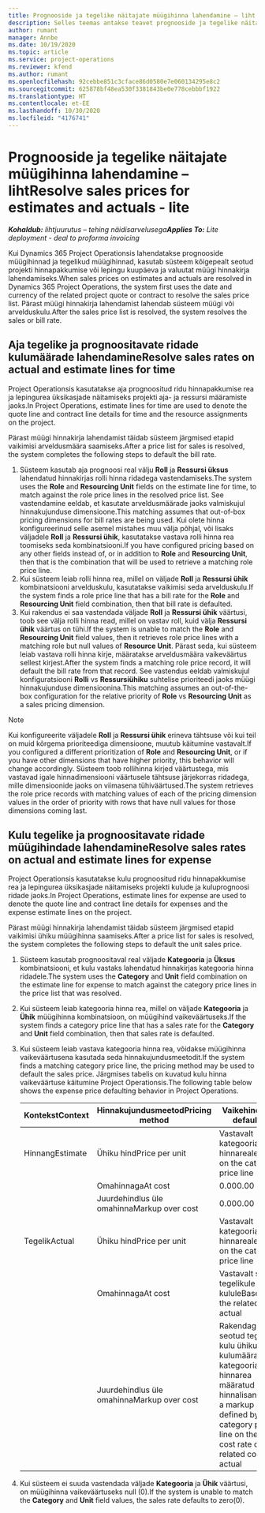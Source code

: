```yaml
---
title: Prognooside ja tegelike näitajate müügihinna lahendamine – liht
description: Selles teemas antakse teavet prognooside ja tegelike näitajate omahindade lahendamise kohta.
author: rumant
manager: Annbe
ms.date: 10/19/2020
ms.topic: article
ms.service: project-operations
ms.reviewer: kfend
ms.author: rumant
ms.openlocfilehash: 92cebbe851c3cface86d0580e7e060134295e8c2
ms.sourcegitcommit: 625878bf48ea530f3381843be0e778cebbbf1922
ms.translationtype: HT
ms.contentlocale: et-EE
ms.lasthandoff: 10/30/2020
ms.locfileid: "4176741"
---
```

# <a name="resolve-sales-prices-for-estimates-and-actuals---lite"></a><span data-ttu-id="95296-103">Prognooside ja tegelike näitajate müügihinna lahendamine – liht</span><span class="sxs-lookup"><span data-stu-id="95296-103">Resolve sales prices for estimates and actuals - lite</span></span>

<span data-ttu-id="95296-104">_**Kohaldub:** lihtjuurutus – tehing näidisarvelusega_</span><span class="sxs-lookup"><span data-stu-id="95296-104">_**Applies To:** Lite deployment - deal to proforma invoicing_</span></span>

<span data-ttu-id="95296-105">Kui Dynamics 365 Project Operationsis lahendatakse prognooside müügihinnad ja tegelikud müügihinnad, kasutab süsteem kõigepealt seotud projekti hinnapakkumise või lepingu kuupäeva ja valuutat müügi hinnakirja lahendamiseks.</span><span class="sxs-lookup"><span data-stu-id="95296-105">When sales prices on estimates and actuals are resolved in Dynamics 365 Project Operations, the system first uses the date and currency of the related project quote or contract to resolve the sales price list.</span></span> <span data-ttu-id="95296-106">Pärast müügi hinnakirja lahendamist lahendab süsteem müügi või arvelduskulu.</span><span class="sxs-lookup"><span data-stu-id="95296-106">After the sales price list is resolved, the system resolves the sales or bill rate.</span></span>

## <a name="resolve-sales-rates-on-actual-and-estimate-lines-for-time"></a><span data-ttu-id="95296-107">Aja tegelike ja prognoositavate ridade kulumäärade lahendamine</span><span class="sxs-lookup"><span data-stu-id="95296-107">Resolve sales rates on actual and estimate lines for time</span></span>

<span data-ttu-id="95296-108">Project Operationsis kasutatakse aja prognoositud ridu hinnapakkumise rea ja lepingurea üksikasjade näitamiseks projekti aja- ja ressursi määramiste jaoks.</span><span class="sxs-lookup"><span data-stu-id="95296-108">In Project Operations, estimate lines for time are used to denote the quote line and contract line details for time and the resource assignments on the project.</span></span>

<span data-ttu-id="95296-109">Pärast müügi hinnakirja lahendamist täidab süsteem järgmised etapid vaikimisi arveldusmäära saamiseks.</span><span class="sxs-lookup"><span data-stu-id="95296-109">After a price list for sales is resolved, the system completes the following steps to default the bill rate.</span></span>

1. <span data-ttu-id="95296-110">Süsteem kasutab aja prognoosi real välju **Roll** ja **Ressursi üksus** lahendatud hinnakirjas rolli hinna ridadega vastendamiseks.</span><span class="sxs-lookup"><span data-stu-id="95296-110">The system uses the **Role** and **Resourcing Unit** fields on the estimate line for time, to match against the role price lines in the resolved price list.</span></span> <span data-ttu-id="95296-111">See vastendamine eeldab, et kasutate arveldusmäärade jaoks valmiskujul hinnakujunduse dimensioone.</span><span class="sxs-lookup"><span data-stu-id="95296-111">This matching assumes that out-of-box pricing dimensions for bill rates are being used.</span></span> <span data-ttu-id="95296-112">Kui olete hinna konfigureerinud selle asemel mistahes muu välja põhjal, või lisaks väljadele **Roll** ja **Ressursi ühik**, kasutatakse vastava rolli hinna rea toomiseks seda kombinatsiooni.</span><span class="sxs-lookup"><span data-stu-id="95296-112">If you have configured pricing based on any other fields instead of, or in addition to **Role** and **Resourcing Unit**, then that is the combination that will be used to retrieve a matching role price line.</span></span>
2. <span data-ttu-id="95296-113">Kui süsteem leiab rolli hinna rea, millel on väljade **Roll** ja **Ressursi ühik** kombinatsiooni arvelduskulu, kasutatakse vaikimisi seda arvelduskulu.</span><span class="sxs-lookup"><span data-stu-id="95296-113">If the system finds a role price line that has a bill rate for the **Role** and **Resourcing Unit** field combination, then that bill rate is defaulted.</span></span>
3. <span data-ttu-id="95296-114">Kui rakendus ei saa vastendada väljade **Roll** ja **Ressursi ühik** väärtusi, toob see välja rolli hinna read, millel on vastav roll, kuid välja **Ressursi ühik** väärtus on tühi.</span><span class="sxs-lookup"><span data-stu-id="95296-114">If the system is unable to match the **Role** and **Resourcing Unit** field values, then it retrieves role price lines with a matching role but null values of **Resource Unit**.</span></span> <span data-ttu-id="95296-115">Pärast seda, kui süsteem leiab vastava rolli hinna kirje, määratakse arveldusmäära vaikeväärtus sellest kirjest.</span><span class="sxs-lookup"><span data-stu-id="95296-115">After the system finds a matching role price record, it will default the bill rate from that record.</span></span> <span data-ttu-id="95296-116">See vastendus eeldab valmiskujul konfiguratsiooni **Rolli** vs **Ressursiühiku** suhtelise prioriteedi jaoks müügi hinnakujunduse dimensioonina.</span><span class="sxs-lookup"><span data-stu-id="95296-116">This matching assumes an out-of-the-box configuration for the relative priority of **Role** vs **Resourcing Unit** as a sales pricing dimension.</span></span>

> [!NOTE]
> <span data-ttu-id="95296-117">Kui konfigureerite väljadele **Roll** ja **Ressursi ühik** erineva tähtsuse või kui teil on muid kõrgema prioriteediga dimensioone, muutub käitumine vastavalt.</span><span class="sxs-lookup"><span data-stu-id="95296-117">If you configured a different prioritization of **Role** and **Resourcing Unit**, or if you have other dimensions that have higher priority, this behavior will change accordingly.</span></span> <span data-ttu-id="95296-118">Süsteem toob rollihinna kirjed väärtustega, mis vastavad igale hinnadimensiooni väärtusele tähtsuse järjekorras ridadega, mille dimensioonide jaoks on viimasena tühiväärtused.</span><span class="sxs-lookup"><span data-stu-id="95296-118">The system retrieves the role price records with matching values of each of the pricing dimension values in the order of priority with rows that have null values for those dimensions coming last.</span></span>

## <a name="resolve-sales-rates-on-actual-and-estimate-lines-for-expense"></a><span data-ttu-id="95296-119">Kulu tegelike ja prognoositavate ridade müügihindade lahendamine</span><span class="sxs-lookup"><span data-stu-id="95296-119">Resolve sales rates on actual and estimate lines for expense</span></span>

<span data-ttu-id="95296-120">Project Operationsis kasutatakse kulu prognoositud ridu hinnapakkumise rea ja lepingurea üksikasjade näitamiseks projekti kulude ja kuluprognoosi ridade jaoks.</span><span class="sxs-lookup"><span data-stu-id="95296-120">In Project Operations, estimate lines for expense are used to denote the quote line and contract line details for expenses and the expense estimate lines on the project.</span></span>

<span data-ttu-id="95296-121">Pärast müügi hinnakirja lahendamist täidab süsteem järgmised etapid vaikimisi ühiku müügihinna saamiseks.</span><span class="sxs-lookup"><span data-stu-id="95296-121">After a price list for sales is resolved, the system completes the following steps to default the unit sales price.</span></span>

1. <span data-ttu-id="95296-122">Süsteem kasutab prognoositaval real väljade **Kategooria** ja **Üksus** kombinatsiooni, et kulu vastaks lahendatud hinnakirjas kategooria hinna ridadele.</span><span class="sxs-lookup"><span data-stu-id="95296-122">The system uses the **Category** and **Unit** field combination on the estimate line for expense to match against the category price lines in the price list that was resolved.</span></span>
2. <span data-ttu-id="95296-123">Kui süsteem leiab kategooria hinna rea, millel on väljade **Kategooria** ja **Ühik** müügihinna kombinatsioon, on müügihind vaikeväärtuseks.</span><span class="sxs-lookup"><span data-stu-id="95296-123">If the system finds a category price line that has a sales rate for the **Category** and **Unit** field combination, then that sales rate is defaulted.</span></span>
3. <span data-ttu-id="95296-124">Kui süsteem leiab vastava kategooria hinna rea, võidakse müügihinna vaikeväärtusena kasutada seda hinnakujundusmeetodit.</span><span class="sxs-lookup"><span data-stu-id="95296-124">If the system finds a matching category price line, the pricing method may be used to default the sales price.</span></span> <span data-ttu-id="95296-125">Järgmises tabelis on kuvatud kulu hinna vaikeväärtuse käitumine Project Operationsis.</span><span class="sxs-lookup"><span data-stu-id="95296-125">The following table below shows the expense price defaulting behavior in Project Operations.</span></span>

    | <span data-ttu-id="95296-126">Kontekst</span><span class="sxs-lookup"><span data-stu-id="95296-126">Context</span></span> | <span data-ttu-id="95296-127">Hinnakujundusmeetod</span><span class="sxs-lookup"><span data-stu-id="95296-127">Pricing method</span></span> | <span data-ttu-id="95296-128">Vaikehind</span><span class="sxs-lookup"><span data-stu-id="95296-128">Price defaulted</span></span> |
    | --- | --- | --- |
    | <span data-ttu-id="95296-129">Hinnang</span><span class="sxs-lookup"><span data-stu-id="95296-129">Estimate</span></span> | <span data-ttu-id="95296-130">Ühiku hind</span><span class="sxs-lookup"><span data-stu-id="95296-130">Price per unit</span></span> | <span data-ttu-id="95296-131">Vastavalt kategooria hinnareale</span><span class="sxs-lookup"><span data-stu-id="95296-131">Based on the category price line</span></span> |
    | &nbsp; | <span data-ttu-id="95296-132">Omahinnaga</span><span class="sxs-lookup"><span data-stu-id="95296-132">At cost</span></span> | <span data-ttu-id="95296-133">0.00</span><span class="sxs-lookup"><span data-stu-id="95296-133">0.00</span></span> |
    | &nbsp; | <span data-ttu-id="95296-134">Juurdehindlus üle omahinna</span><span class="sxs-lookup"><span data-stu-id="95296-134">Markup over cost</span></span> | <span data-ttu-id="95296-135">0.00</span><span class="sxs-lookup"><span data-stu-id="95296-135">0.00</span></span> |
    | <span data-ttu-id="95296-136">Tegelik</span><span class="sxs-lookup"><span data-stu-id="95296-136">Actual</span></span> | <span data-ttu-id="95296-137">Ühiku hind</span><span class="sxs-lookup"><span data-stu-id="95296-137">Price per unit</span></span> | <span data-ttu-id="95296-138">Vastavalt kategooria hinnareale</span><span class="sxs-lookup"><span data-stu-id="95296-138">Based on the category price line</span></span> |
    | &nbsp; | <span data-ttu-id="95296-139">Omahinnaga</span><span class="sxs-lookup"><span data-stu-id="95296-139">At cost</span></span> | <span data-ttu-id="95296-140">Vastavalt seotud tegelikule kulule</span><span class="sxs-lookup"><span data-stu-id="95296-140">Based on the related cost actual</span></span> |
    | &nbsp; | <span data-ttu-id="95296-141">Juurdehindlus üle omahinna</span><span class="sxs-lookup"><span data-stu-id="95296-141">Markup over cost</span></span> | <span data-ttu-id="95296-142">Rakendage seotud tegeliku kulu ühiku kulumäärale kategooria hinnarea määratud hinnalisand</span><span class="sxs-lookup"><span data-stu-id="95296-142">Apply a markup as defined by the category price line on the unit cost rate of the related cost actual</span></span> |

4. <span data-ttu-id="95296-143">Kui süsteem ei suuda vastendada väljade **Kategooria** ja **Ühik** väärtusi, on müügihinna vaikeväärtuseks null (0).</span><span class="sxs-lookup"><span data-stu-id="95296-143">If the system is unable to match the **Category** and **Unit** field values, the sales rate defaults to zero(0).</span></span>
